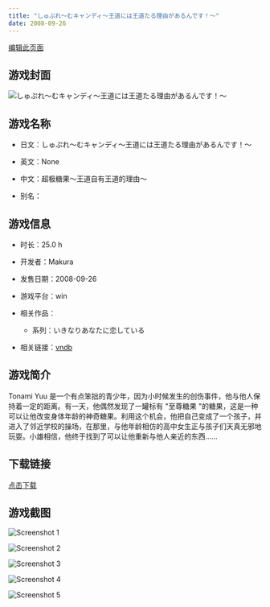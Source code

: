 ```yaml
---
title: "しゅぷれ～むキャンディ～王道には王道たる理由があるんです！～"
date: 2008-09-26
---
```

[编辑此页面](https://github.com/ACG-3/ADV3-source/blob/main/source/_posts/%E3%81%97%E3%82%85%E3%81%B7%E3%82%8C%EF%BD%9E%E3%82%80%E3%82%AD%E3%83%A3%E3%83%B3%E3%83%87%E3%82%A3%EF%BD%9E%E7%8E%8B%E9%81%93%E3%81%AB%E3%81%AF%E7%8E%8B%E9%81%93%E3%81%9F%E3%82%8B%E7%90%86%E7%94%B1%E3%81%8C%E3%81%82%E3%82%8B%E3%82%93%E3%81%A7%E3%81%99%EF%BC%81%EF%BD%9E.md)

## 游戏封面

![しゅぷれ～むキャンディ～王道には王道たる理由があるんです！～](https%3A//pan.timero.xyz/onedrive/img_lib_001/%E3%81%97%E3%82%85%E3%81%B7%E3%82%8C%EF%BD%9E%E3%82%80%E3%82%AD%E3%83%A3%E3%83%B3%E3%83%87%E3%82%A3%EF%BD%9E%E7%8E%8B%E9%81%93%E3%81%AB%E3%81%AF%E7%8E%8B%E9%81%93%E3%81%9F%E3%82%8B%E7%90%86%E7%94%B1%E3%81%8C%E3%81%82%E3%82%8B%E3%82%93%E3%81%A7%E3%81%99%EF%BC%81%EF%BD%9E_cover.avif)


## 游戏名称

- 日文：しゅぷれ～むキャンディ～王道には王道たる理由があるんです！～
- 英文：None
- 中文：超极糖果～王道自有王道的理由～

- 别名：


## 游戏信息

- 时长：25.0 h
- 开发者：Makura
- 发售日期：2008-09-26
- 游戏平台：win
- 相关作品：
   - 系列：いきなりあなたに恋している

- 相关链接：[vndb](https://vndb.org/v793)


## 游戏简介

Tonami Yuu 是一个有点笨拙的青少年，因为小时候发生的创伤事件，他与他人保持着一定的距离。有一天，他偶然发现了一罐标有 "至尊糖果 "的糖果，这是一种可以让他改变身体年龄的神奇糖果。利用这个机会，他把自己变成了一个孩子，并进入了邻近学校的操场，在那里，与他年龄相仿的高中女生正与孩子们天真无邪地玩耍。小雄相信，他终于找到了可以让他重新与他人亲近的东西......


## 下载链接

[点击下载](https://pan.timero.xyz/onedrive/adv_lib_001/%E3%81%97%E3%82%85%E3%81%B7%E3%82%8C%EF%BD%9E%E3%82%80%E3%82%AD%E3%83%A3%E3%83%B3%E3%83%87%E3%82%A3%EF%BD%9E%E7%8E%8B%E9%81%93%E3%81%AB%E3%81%AF%E7%8E%8B%E9%81%93%E3%81%9F%E3%82%8B%E7%90%86%E7%94%B1%E3%81%8C%E3%81%82%E3%82%8B%E3%82%93%E3%81%A7%E3%81%99%EF%BC%81%EF%BD%9E)


## 游戏截图


![Screenshot 1](https%3A//pan.timero.xyz/onedrive/img_lib_001/%E3%81%97%E3%82%85%E3%81%B7%E3%82%8C%EF%BD%9E%E3%82%80%E3%82%AD%E3%83%A3%E3%83%B3%E3%83%87%E3%82%A3%EF%BD%9E%E7%8E%8B%E9%81%93%E3%81%AB%E3%81%AF%E7%8E%8B%E9%81%93%E3%81%9F%E3%82%8B%E7%90%86%E7%94%B1%E3%81%8C%E3%81%82%E3%82%8B%E3%82%93%E3%81%A7%E3%81%99%EF%BC%81%EF%BD%9E_Screenshot_1.avif)

![Screenshot 2](https%3A//pan.timero.xyz/onedrive/img_lib_001/%E3%81%97%E3%82%85%E3%81%B7%E3%82%8C%EF%BD%9E%E3%82%80%E3%82%AD%E3%83%A3%E3%83%B3%E3%83%87%E3%82%A3%EF%BD%9E%E7%8E%8B%E9%81%93%E3%81%AB%E3%81%AF%E7%8E%8B%E9%81%93%E3%81%9F%E3%82%8B%E7%90%86%E7%94%B1%E3%81%8C%E3%81%82%E3%82%8B%E3%82%93%E3%81%A7%E3%81%99%EF%BC%81%EF%BD%9E_Screenshot_2.avif)

![Screenshot 3](https%3A//pan.timero.xyz/onedrive/img_lib_001/%E3%81%97%E3%82%85%E3%81%B7%E3%82%8C%EF%BD%9E%E3%82%80%E3%82%AD%E3%83%A3%E3%83%B3%E3%83%87%E3%82%A3%EF%BD%9E%E7%8E%8B%E9%81%93%E3%81%AB%E3%81%AF%E7%8E%8B%E9%81%93%E3%81%9F%E3%82%8B%E7%90%86%E7%94%B1%E3%81%8C%E3%81%82%E3%82%8B%E3%82%93%E3%81%A7%E3%81%99%EF%BC%81%EF%BD%9E_Screenshot_3.avif)

![Screenshot 4](https%3A//pan.timero.xyz/onedrive/img_lib_001/%E3%81%97%E3%82%85%E3%81%B7%E3%82%8C%EF%BD%9E%E3%82%80%E3%82%AD%E3%83%A3%E3%83%B3%E3%83%87%E3%82%A3%EF%BD%9E%E7%8E%8B%E9%81%93%E3%81%AB%E3%81%AF%E7%8E%8B%E9%81%93%E3%81%9F%E3%82%8B%E7%90%86%E7%94%B1%E3%81%8C%E3%81%82%E3%82%8B%E3%82%93%E3%81%A7%E3%81%99%EF%BC%81%EF%BD%9E_Screenshot_4.avif)

![Screenshot 5](https%3A//pan.timero.xyz/onedrive/img_lib_001/%E3%81%97%E3%82%85%E3%81%B7%E3%82%8C%EF%BD%9E%E3%82%80%E3%82%AD%E3%83%A3%E3%83%B3%E3%83%87%E3%82%A3%EF%BD%9E%E7%8E%8B%E9%81%93%E3%81%AB%E3%81%AF%E7%8E%8B%E9%81%93%E3%81%9F%E3%82%8B%E7%90%86%E7%94%B1%E3%81%8C%E3%81%82%E3%82%8B%E3%82%93%E3%81%A7%E3%81%99%EF%BC%81%EF%BD%9E_Screenshot_5.avif)

